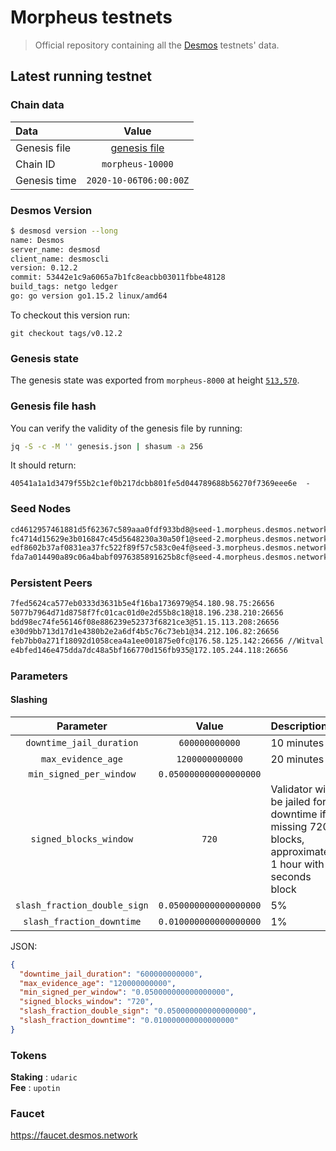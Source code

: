# Morpheus testnets
> Official repository containing all the [Desmos](https://github.com/desmos-labs/desmos) testnets' data.

## Latest running testnet

### Chain data
| Data | Value | 
| :--- | :---: |
| Genesis file |  [genesis file](genesis.json) |
| Chain ID | `morpheus-10000` |
| Genesis time | `2020-10-06T06:00:00Z` |

### Desmos Version
```sh
$ desmosd version --long
name: Desmos
server_name: desmosd
client_name: desmoscli
version: 0.12.2
commit: 53442e1c9a6065a7b1fc8eacbb03011fbbe48128
build_tags: netgo ledger
go: go version go1.15.2 linux/amd64
```

To checkout this version run: 

```
git checkout tags/v0.12.2
```

### Genesis state
The genesis state was exported from `morpheus-8000` at height [`513,570`](https://morpheus-8000.desmos.network/blocks/513570).

### Genesis file hash
You can verify the validity of the genesis file by running:

```sh
jq -S -c -M '' genesis.json | shasum -a 256
```

It should return:

```
40541a1a1d3479f55b2c1ef0b217dcbb801fe5d044789688b56270f7369eee6e  -
```

### Seed Nodes
```sh
cd4612957461881d5f62367c589aaa0fdf933bd8@seed-1.morpheus.desmos.network:26656
fc4714d15629e3b016847c45d5648230a30a50f1@seed-2.morpheus.desmos.network:26656
edf8602b37af0831ea37fc522f89f57c583c0e4f@seed-3.morpheus.desmos.network:26656
fda7a014490a89c06a4babf0976385891625b8cf@seed-4.morpheus.desmos.network:26656
```

### Persistent Peers
```sh
7fed5624ca577eb0333d3631b5e4f16ba1736979@54.180.98.75:26656
5077b7964d71d8758f7fc01cac01d0e2d55b8c18@18.196.238.210:26656
bdd98ec74fe56146f08e886239e52373f6821ce3@51.15.113.208:26656
e30d9bb713d17d1e4380b2e2a6df4b5c76c73eb1@34.212.106.82:26656
feb7bb0a271f18092d1058cea4a1ee001875e0fc@176.58.125.142:26656 //Witval
e4bfed146e475dda7dc48a5bf166770d156fb935@172.105.244.118:26656
```

### Parameters

#### Slashing
| Parameter | Value | Description |
| :-------: | :---: | :---------- |
| `downtime_jail_duration` | `600000000000` | 10 minutes |
| `max_evidence_age` |  `1200000000000` | 20 minutes |
| `min_signed_per_window` |  `0.050000000000000000` | |
| `signed_blocks_window` |  `720` | Validator will be jailed for downtime if  missing 720 blocks, approximately 1 hour with 5 seconds block |
| `slash_fraction_double_sign` |  `0.050000000000000000` | 5% |
| `slash_fraction_downtime` |  `0.010000000000000000` | 1% |

JSON:
```json
{
  "downtime_jail_duration": "600000000000",
  "max_evidence_age": "120000000000",
  "min_signed_per_window": "0.050000000000000000",
  "signed_blocks_window": "720",
  "slash_fraction_double_sign": "0.050000000000000000",
  "slash_fraction_downtime": "0.010000000000000000"
}
```

### Tokens
__Staking__ : `udaric` \
__Fee__ : `upotin`

### Faucet
https://faucet.desmos.network
